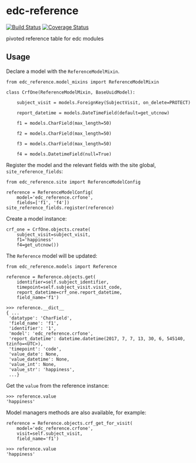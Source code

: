 # edc-reference

[![Build Status](https://travis-ci.org/botswana-harvard/edc-reference.svg?branch=develop)](https://travis-ci.org/botswana-harvard/edc-reference) [![Coverage Status](https://coveralls.io/repos/github/botswana-harvard/edc-reference/badge.svg?branch=develop)](https://coveralls.io/github/botswana-harvard/edc-reference?branch=develop)

pivoted reference table for edc modules


## Usage

Declare a model with the `ReferenceModelMixin`.

    from edc_reference.model_mixins import ReferenceModelMixin

    class CrfOne(ReferenceModelMixin, BaseUuidModel):
    
        subject_visit = models.ForeignKey(SubjectVisit, on_delete=PROTECT)
    
        report_datetime = models.DateTimeField(default=get_utcnow)
    
        f1 = models.CharField(max_length=50)
        
        f2 = models.CharField(max_length=50)
        
        f3 = models.CharField(max_length=50)
        
        f4 = models.DatetimeField(null=True)

        
Register the model and the relevant fields with the site global, `site_reference_fields`:

    from edc_reference.site import ReferenceModelConfig

    reference = ReferenceModelConfig(
        model='edc_reference.crfone',
        fields=['f1', 'f4'])
    site_reference_fields.register(reference)
        
Create a model instance:

    crf_one = CrfOne.objects.create(
        subject_visit=subject_visit,
        f1='happiness'
        f4=get_utcnow())
        
The `Reference` model will be updated:


    from edc_reference.models import Reference
    
    reference = Reference.objects.get(
        identifier=self.subject_identifier,
        timepoint=self.subject_visit.visit_code,
        report_datetime=crf_one.report_datetime,
        field_name='f1')
        
    >>> reference.__dict__
    { ...
     'datatype': 'CharField',
     'field_name': 'f1',
     'identifier': '1',
     'model': 'edc_reference.crfone',
     'report_datetime': datetime.datetime(2017, 7, 7, 13, 30, 6, 545140, tzinfo=<UTC>),
     'timepoint': 'code',
     'value_date': None,
     'value_datetime': None,
     'value_int': None,
     'value_str': 'happiness',
     ...}    
 
 
Get the `value` from the reference instance:
 
    >>> reference.value
    'happiness'
    
Model managers methods are also available, for example:

    reference = Reference.objects.crf_get_for_visit(
        model='edc_reference.crfone', 
        visit=self.subject_visit,
        field_name='f1')
    
    >>> reference.value
    'happiness'
     
 
